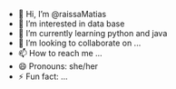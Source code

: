 - 👋 Hi, I’m @raissaMatias
- 👀 I’m interested in data base
- 🌱 I’m currently learning python and java
- 💞️ I’m looking to collaborate on ...
- 📫 How to reach me ...
- 😄 Pronouns: she/her
- ⚡ Fun fact: ...

<!---
raissaMatias/raissaMatias is a ✨ special ✨ repository because its `README.md` (this file) appears on your GitHub profile.
You can click the Preview link to take a look at your changes.
--->
